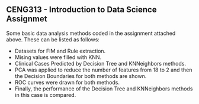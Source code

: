 ## CENG313 - Introduction to Data Science Assignmet

Some basic data analysis methods coded in the assignment attached above.
These can be listed as follows:

  - Datasets for FIM and Rule extraction.
  - Mising values were filled with KNN.
  - Clinical Cases Predicted by Decision Tree and KNNeighbors methods.
  - PCA was applied to reduce the number of features from 18 to 2 and then the Decision Boundaries for both methods are shown.
  - ROC curves were drawn for both methods.
  - Finally, the performance of the Decision Tree and KNNeighbors methods in this case is compared.
